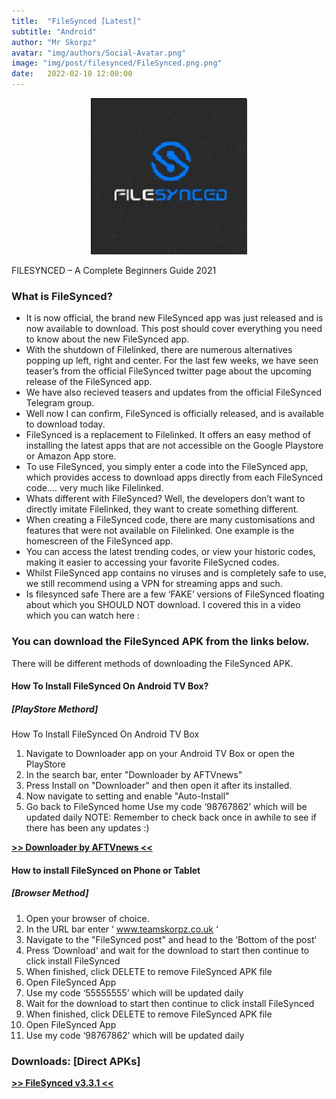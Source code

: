 ```yaml
---
title:  "FileSynced [Latest]"
subtitle: "Android"
author: "Mr Skorpz"
avatar: "img/authors/Social-Avatar.png"
image: "img/post/filesynced/FileSynced.png.png"
date:   2022-02-10 12:00:00
---
```


<div style="text-align: center"><img src="img/post/filesynced/FileSynced.png" width="250" height="250" /></div>

FILESYNCED – A Complete Beginners Guide 2021

### What is FileSynced?
- It is now official, the brand new FileSynced app was just released and is now available to download. This post should cover everything you need to know about the new FileSynced app.
- With the shutdown of Filelinked, there are numerous alternatives popping up left, right and center. For the last few weeks, we have seen teaser’s from the official FileSynced twitter page about the upcoming release of the FileSynced app.
- We have also recieved teasers and updates from the official FileSynced Telegram group.
- Well now I can confirm, FileSynced is officially released, and is available to download today.
- FileSynced is a replacement to Filelinked. It offers an easy method of installing the latest apps that are not accessible on the Google Playstore or Amazon App store.
- To use FileSynced, you simply enter a code into the FileSynced app, which provides access to download apps directly from each FileSynced code…. very much like Filelinked.
- Whats different with FileSynced?
Well, the developers don’t want to directly imitate Filelinked, they want to create something different.
- When creating a FileSynced code, there are many customisations and features that were not available on Filelinked. One example is the homescreen of the FileSynced app.
- You can access the latest trending codes, or view your historic codes, making it easier to accessing your favorite FileSycned codes.
- Whilst FileSynced app contains no viruses and is completely safe to use, we still recommend using a VPN for streaming apps and such.
- Is filesynced safe
There are a few ‘FAKE’ versions of FileSynced floating about which you SHOULD NOT download. I covered this in a video which you can watch here :

### You can download the FileSynced APK from the links below.
There will be different methods of downloading the FileSynced APK.

#### How To Install FileSynced On Android TV Box?
##### [PlayStore Methord]
How To Install FileSynced On Android TV Box
1. Navigate to Downloader app on your Android TV Box or open the PlayStore
2. In the search bar, enter "Downloader by AFTVnews"
3. Press Install on "Downloader" and then open it after its installed.
4. Now navigate to setting and enable "Auto-Install"
5. Go back to FileSynced home Use my code ‘98767862’ which will be updated daily
NOTE: Remember to check back once in awhile to see if there has been any updates :)

[**>> Downloader by AFTVnews <<**](https://play.google.com/store/apps/details?id=com.esaba.downloader) 

#### How to install FileSynced on Phone or Tablet
##### [Browser Method]
1. Open your browser of choice.
2. In the URL bar enter ‘ www.teamskorpz.co.uk ‘
3. Navigate to the "FileSynced post" and head to the ‘Bottom of the post‘
4. Press ‘Download‘ and wait for the download to start then continue to click install FileSynced
5. When finished, click DELETE to remove FileSynced APK file
6. Open FileSynced App
7. Use my code ‘55555555’ which will be updated daily
8. Wait for the download to start then continue to click install FileSynced
9. When finished, click DELETE to remove FileSynced APK file
10. Open FileSynced App
11. Use my code ‘98767862’ which will be updated daily


### Downloads: [Direct APKs]

[**>> FileSynced v3.3.1 <<**](https://bit.ly/BingieTVApk)